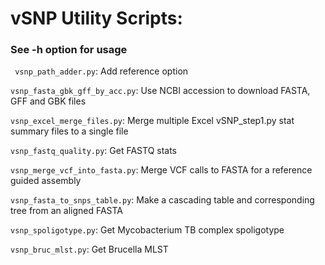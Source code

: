 # vSNP Utility Scripts:

### See -h option for usage

` vsnp_path_adder.py`:  Add reference option

`vsnp_fasta_gbk_gff_by_acc.py`: Use NCBI accession to download FASTA, GFF and GBK files

`vsnp_excel_merge_files.py`: Merge multiple Excel vSNP_step1.py stat summary files to a single file

`vsnp_fastq_quality.py`: Get FASTQ stats

`vsnp_merge_vcf_into_fasta.py`: Merge VCF calls to FASTA for a reference guided assembly

`vsnp_fasta_to_snps_table.py`: Make a cascading table and corresponding tree from an aligned FASTA

`vsnp_spoligotype.py`: Get Mycobacterium TB complex spoligotype

`vsnp_bruc_mlst.py`: Get Brucella MLST
